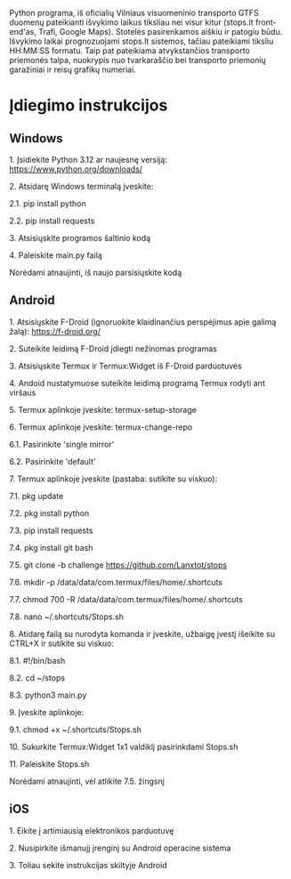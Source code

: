 <p>Python programa, iš oficialių Vilniaus visuomeninio transporto GTFS duomenų pateikianti išvykimo laikus tiksliau nei visur kitur (stops.lt front-end&#39;as, Trafi, Google Maps). Stotelės pasirenkamos aiškiu ir patogiu būdu. Išvykimo laikai prognozuojami stops.lt sistemos, tačiau pateikiami tiksliu HH:MM:SS formatu. Taip pat pateikiama atvykstančios transporto priemonės talpa, nuokrypis nuo tvarkaraščio bei transporto priemonių garažiniai ir reisų grafikų numeriai.</p>
<h1 id="įdiegimo-instrukcijos">Įdiegimo instrukcijos</h1>
<h2 id="windows">Windows</h2>
<p>1. Įsidiekite Python 3.12 ar naujesnę versiją: <a href="https://www.python.org/downloads/">https://www.python.org/downloads/</a></p>
<p>2. Atsidarę Windows terminalą įveskite:</p>
<p>2.1. pip install python</p>
<p>2.2. pip install requests</p>
<p>3. Atsisiųskite programos šaltinio kodą</p>
<p>4. Paleiskite main.py failą</p>
<p>Norėdami atnaujinti, iš naujo parsisiųskite kodą</p>
<h2 id="android">Android</h2>
<p>1. Atsisiųskite F-Droid (ignoruokite klaidinančius perspėjimus apie galimą žalą): <a href="https://f-droid.org/">https://f-droid.org/</a></p>
<p>2. Suteikite leidimą F-Droid įdiegti nežinomas programas</p>
<p>3. Atsisiųskite Termux ir Termux:Widget iš F-Droid parduotuvės</p>
<p>4. Andoid nustatymuose suteikite leidimą programą Termux rodyti ant viršaus</p>
<p>5. Termux aplinkoje įveskite: termux-setup-storage</p>
<p>6. Termux aplinkoje įveskite: termux-change-repo</p>
<p>6.1. Pasirinkite &#39;single mirror&#39;</p>
<p>6.2. Pasirinkite &#39;default&#39;</p>
<p>7. Termux aplinkoje įveskite (pastaba: sutikite su viskuo):</p>
<p>7.1. pkg update</p>
<p>7.2. pkg install python</p>
<p>7.3. pip install requests</p>
<p>7.4. pkg install git bash</p>
<p>7.5. git clone -b challenge <a href="https://github.com/Lanxtot/stops">https://github.com/Lanxtot/stops</a></p>
<p>7.6. mkdir -p /data/data/com.termux/files/home/.shortcuts</p>
<p>7.7. chmod 700 -R /data/data/com.termux/files/home/.shortcuts</p>
<p>7.8. nano ~/.shortcuts/Stops.sh</p>
<p>8. Atidarę failą su nurodyta komanda ir įveskite, užbaigę įvestį išeikite su CTRL+X ir sutikite su viskuo:</p>
<p>8.1. #!/bin/bash</p>
<p>8.2. cd ~/stops</p>
<p>8.3. python3 main.py</p>
<p>9. Įveskite aplinkoje:</p>
<p>9.1. chmod +x ~/.shortcuts/Stops.sh</p>
<p>10. Sukurkite Termux:Widget 1x1 valdiklį pasirinkdami Stops.sh</p>
<p>11. Paleiskite Stops.sh</p>
<p>Norėdami atnaujinti, vėl atlikite 7.5. žingsnį</p>
<h2 id="ios">iOS</h2>
<p>1. Eikite į artimiausią elektronikos parduotuvę</p>
<p>2. Nusipirkite išmanujį įrenginį su Android operacine sistema</p>
<p>3. Toliau sekite instrukcijas skiltyje Android</p>
